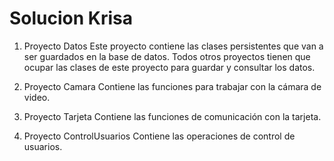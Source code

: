 Solucion Krisa
=====
1. Proyecto Datos
Este proyecto contiene las clases persistentes que van a ser guardados en la
base de datos. Todos otros proyectos tienen que ocupar las clases de este
proyecto para guardar y consultar los datos.

2. Proyecto Camara
Contiene las funciones para trabajar con la cámara de video.

3. Proyecto Tarjeta
Contiene las funciones de comunicación con la tarjeta.

4. Proyecto ControlUsuarios
Contiene las operaciones de control de usuarios.

